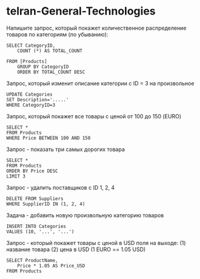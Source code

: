 # telran-General-Technologies

Напишите запрос, который покажет количественное распределение товаров по категориям (по убыванию):

```
SELECT CategoryID,
	COUNT (*) AS TOTAL_COUNT
    
FROM [Products]
	GROUP BY CategoryID
    ORDER BY TOTAL_COUNT DESC
```

Запрос, который изменит описание категории с ID = 3 на произвольное
```
UPDATE Categories
SET Description='.....'
WHERE CategoryID=3
```

Запрос, который покажет все товары с ценой от 100 до 150 (EURO)
```
SELECT *
FROM Products
WHERE Price BETWEEN 100 AND 150
```

Запрос - показать три самых дорогих товара
```
SELECT *
FROM Products
ORDER BY Price DESC
LIMIT 3
```

Запрос - удалить поставщиков с ID 1, 2, 4
```
DELETE FROM Suppliers
WHERE SupplierID IN (1, 2, 4)
```

Задача - добавить новую произвольную категорию товаров
```
INSERT INTO Categories
VALUES (10, '...', '...')
```

Запрос - который покажет товары с ценой в USD поля на выходе: (1) название товара (2) цена в USD (1 EURO == 1.05 USD)
```
SELECT ProductName,
	Price * 1.05 AS Price_USD
FROM Products
```
